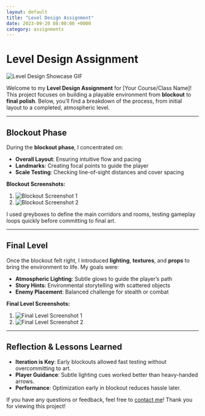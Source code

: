 ```yaml
---
layout: default
title: "Level Design Assignment"
date: 2023-09-20 08:00:00 +0000
category: assignments
---
```


<!-- Optional: Main Heading (can also be your post title) -->
# Level Design Assignment

<!-- 1) GIF at the top to instantly showcase the level -->
<div class="assignment-intro-gif">
  <img src="/assets/images/level-design/level-showcase.gif" alt="Level Design Showcase GIF">
</div>

<!-- 2) Short Introduction -->
Welcome to my **Level Design Assignment** for [Your Course/Class Name]! This project focuses on building a playable environment from **blockout** to **final polish**. Below, you’ll find a breakdown of the process, from initial layout to a completed, atmospheric level.

---

## Blockout Phase

<!-- 3) Blockout Screenshots & Description -->
During the **blockout phase**, I concentrated on:
- **Overall Layout**: Ensuring intuitive flow and pacing
- **Landmarks**: Creating focal points to guide the player
- **Scale Testing**: Checking line-of-sight distances and cover spacing

**Blockout Screenshots:**
1. ![Blockout Screenshot 1](/assets/images/level-design/blockout1.png)
2. ![Blockout Screenshot 2](/assets/images/level-design/blockout2.png)

I used greyboxes to define the main corridors and rooms, testing gameplay loops quickly before committing to final art.

---

## Final Level

<!-- 4) Final Level Screenshots & Explanation -->
Once the blockout felt right, I introduced **lighting**, **textures**, and **props** to bring the environment to life. My goals were:
- **Atmospheric Lighting**: Subtle glows to guide the player’s path
- **Story Hints**: Environmental storytelling with scattered objects
- **Enemy Placement**: Balanced challenge for stealth or combat

**Final Level Screenshots:**
1. ![Final Level Screenshot 1](/assets/images/level-design/final1.png)
2. ![Final Level Screenshot 2](/assets/images/level-design/final2.png)

---

## Reflection & Lessons Learned

- **Iteration is Key**: Early blockouts allowed fast testing without overcommitting to art.
- **Player Guidance**: Subtle lighting cues worked better than heavy-handed arrows.
- **Performance**: Optimization early in blockout reduces hassle later.

If you have any questions or feedback, feel free to [contact me](/contact/)! Thank you for viewing this project!

<!-- End of Post -->

